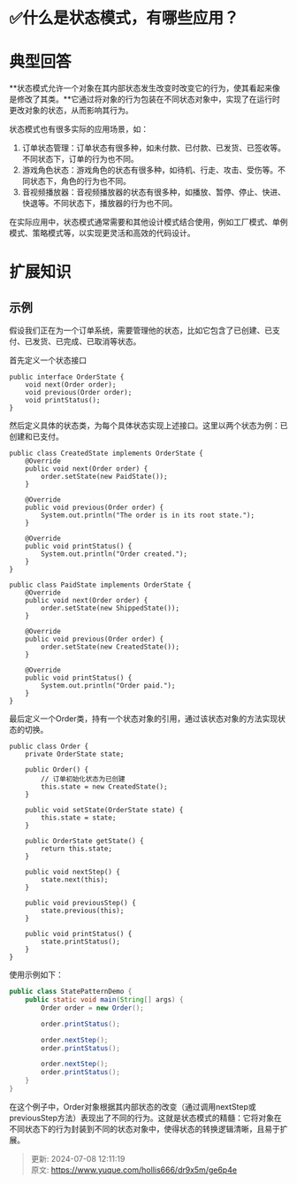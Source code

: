 # ✅什么是状态模式，有哪些应用？

# 典型回答


**状态模式允许一个对象在其内部状态发生改变时改变它的行为，使其看起来像是修改了其类。**它通过将对象的行为包装在不同状态对象中，实现了在运行时更改对象的状态，从而影响其行为。



状态模式也有很多实际的应用场景，如：



1. 订单状态管理：订单状态有很多种，如未付款、已付款、已发货、已签收等。不同状态下，订单的行为也不同。
2. 游戏角色状态：游戏角色的状态有很多种，如待机、行走、攻击、受伤等。不同状态下，角色的行为也不同。
3. 音视频播放器：音视频播放器的状态有很多种，如播放、暂停、停止、快进、快退等。不同状态下，播放器的行为也不同。



在实际应用中，状态模式通常需要和其他设计模式结合使用，例如工厂模式、单例模式、策略模式等，以实现更灵活和高效的代码设计。



# 扩展知识
## 示例


假设我们正在为一个订单系统，需要管理他的状态，比如它包含了已创建、已支付、已发货、已完成、已取消等状态。



首先定义一个状态接口



```plain
public interface OrderState {
    void next(Order order);
    void previous(Order order);
    void printStatus();
}
```



然后定义具体的状态类，为每个具体状态实现上述接口。这里以两个状态为例：已创建和已支付。



```plain
public class CreatedState implements OrderState {
    @Override
    public void next(Order order) {
        order.setState(new PaidState());
    }

    @Override
    public void previous(Order order) {
        System.out.println("The order is in its root state.");
    }

    @Override
    public void printStatus() {
        System.out.println("Order created.");
    }
}

public class PaidState implements OrderState {
    @Override
    public void next(Order order) {
        order.setState(new ShippedState());
    }

    @Override
    public void previous(Order order) {
        order.setState(new CreatedState());
    }

    @Override
    public void printStatus() {
        System.out.println("Order paid.");
    }
}
```



最后定义一个Order类，持有一个状态对象的引用，通过该状态对象的方法实现状态的切换。



```plain
public class Order {
    private OrderState state;

    public Order() {
        // 订单初始化状态为已创建
        this.state = new CreatedState();
    }

    public void setState(OrderState state) {
        this.state = state;
    }

    public OrderState getState() {
        return this.state;
    }

    public void nextStep() {
        state.next(this);
    }

    public void previousStep() {
        state.previous(this);
    }

    public void printStatus() {
        state.printStatus();
    }
}

```



使用示例如下：



```java
public class StatePatternDemo {
    public static void main(String[] args) {
        Order order = new Order();

        order.printStatus();  

        order.nextStep();
        order.printStatus();  

        order.nextStep();
        order.printStatus();  
    }
}

```



在这个例子中，Order对象根据其内部状态的改变（通过调用nextStep或previousStep方法）表现出了不同的行为。这就是状态模式的精髓：它将对象在不同状态下的行为封装到不同的状态对象中，使得状态的转换逻辑清晰，且易于扩展。

<font style="color:rgb(0, 0, 0);">  
</font>



> 更新: 2024-07-08 12:11:19  
> 原文: <https://www.yuque.com/hollis666/dr9x5m/ge6p4e>